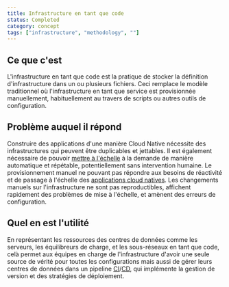 ```yaml
---
title: Infrastructure en tant que code
status: Completed
category: concept
tags: ["infrastructure", "methodology", ""]
---
```


## Ce que c'est

L'infrastructure en tant que code est la pratique de stocker la définition d'infrastructure dans un ou plusieurs fichiers.
Ceci remplace le modèle traditionnel où l'infrastructure en tant que service est provisionnée manuellement,
habituellement au travers de scripts ou autres outils de configuration.

## Problème auquel il répond

Construire des applications d'une manière Cloud Native nécessite des infrastructures qui peuvent être duplicables et jettables.
Il est également nécessaire de pouvoir [mettre à l'échelle](/scalability/) à la demande de manière automatique et répétable, potentiellement sans intervention humaine.
Le provisionnement manuel ne pouvant pas répondre aux besoins de réactivité et de passage à l'échelle des [applications cloud natives](/cloud-native-apps/).
Les changements manuels sur l'infrastructure ne sont pas reproductibles, affichent rapidement des problèmes de mise à l'échelle, et amènent des erreurs de configuration.

## Quel en est l'utilité

En représentant les ressources des centres de données comme les serveurs, les équilibreurs de charge, et les sous-réseaux en tant que code, celà permet aux équipes en charge de l'infrastructure d'avoir une seule source de vérité pour toutes les configurations mais aussi de gérer leurs centres de données dans un pipeline [CI](/continuous-integration/)/[CD](/continuous-delivery/), qui implémente la gestion de version et des stratégies de déploiement.
